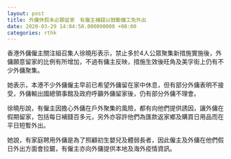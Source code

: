 ```yaml
---
layout: post
title: 外傭休假未必願留家　有僱主補錢以鼓勵傭工免外出
date: 2020-03-29 14:04:58.000000000 +08:00
categories: rthk
---
```


香港外傭僱主關注組召集人徐曉彤表示，禁止多於4人公眾聚集新措施實施後，外傭願意留家的比例有所增加，不過有傭主反映，措施生效後旺角及美孚街上仍有不少外傭聚集。

她表示，本港不少外傭僱主早前已希望外傭留在家中休息，但有部分外傭表明不接受，外傭輸出國總領事館及政府呼籲外傭留家後，仍有部分外傭不理會。

徐曉彤說，有僱主因擔心外傭在戶外聚集的風險，都有向他們提供誘因，讓外傭在假期留家，包括每日補錢百多元，另外亦容許他們為匯款返家鄉及購買日用品而在平日短暫外出。

她說，有家庭聘用外傭是為了照顧初生嬰兒及體弱長者，因此僱主及外傭在他們假日外出方面會拉鋸，有僱主亦向外傭提供本地及海外疫情資訊。
